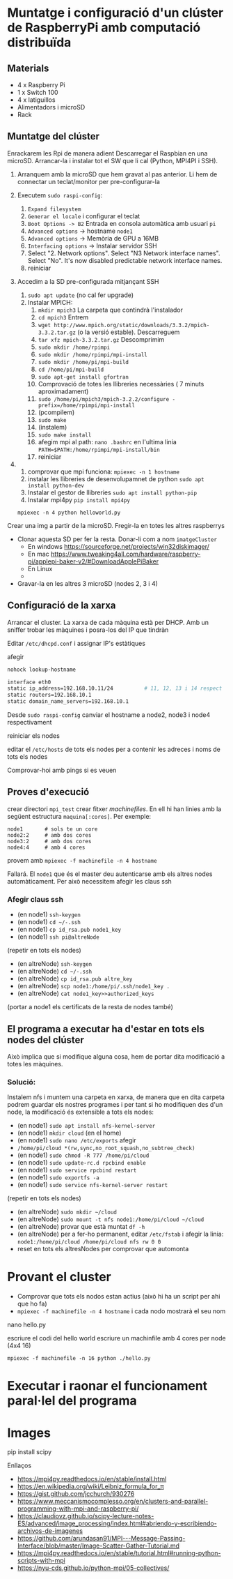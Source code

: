 # Muntatge i configuració d'un clúster de RaspberryPi amb computació distribuïda

## Materials

- 4 x Raspberry Pi
- 1 x Switch 100
- 4 x latiguillos
- Alimentadors i microSD
- Rack

## Muntatge del clúster

Enrackarem les Rpi de manera adient
Descarregar el Raspbian en una microSD.
Arrancar-la i instalar tot el SW que li cal (Python, MPI4PI i SSH). 

1. Arranquem amb la microSD que hem gravat al pas anterior. Li hem de connectar un teclat/monitor per pre-configurar-la

2. Executem `sudo raspi-config`:
   1. `Expand filesystem`  
   2. `Generar el locale` i configurar el teclat
   3. `Boot Options -> B2` Entrada en consola automàtica amb usuari `pi`
   4. `Advanced options`  -> hostname `node1`
   5. `Advanced options` ->  Memòria de GPU a 16MB
   6.  `Interfacing options` -> Instalar servidor SSH
   7.  Select "2. Network options". Select "N3 Network interface names". Select "No". It's now disabled predictable network interface names.
   8.  reiniciar


3. Accedim a la SD pre-configurada mitjançant SSH
   1. `sudo apt update` (no cal fer upgrade)
   2. Instalar MPICH:
      1. `mkdir mpich3` La carpeta que contindrà l'instalador
      2. `cd mpich3` Entrem
      3. `wget http://www.mpich.org/static/downloads/3.3.2/mpich-3.3.2.tar.gz` (o la versió estable). Descarreguem
      4. `tar xfz mpich-3.3.2.tar.gz` Descomprimim
      5.  `sudo mkdir /home/rpimpi`
      6.  `sudo mkdir /home/rpimpi/mpi-install`
      7.  `sudo mkdir /home/pi/mpi-build`
      8.  `cd /home/pi/mpi-build`
      9.  `sudo apt-get install gfortran`
      10. Comprovació de totes les llibreries necessàries ( 7 minuts aproximadament)
      11. `sudo /home/pi/mpich3/mpich-3.2.2/configure -prefix=/home/rpimpi/mpi-install`
      12. (pcompilem)
      13. `sudo make`
      14. (instalem)
      15. `sudo make install`
      16. afegim mpi al path: `nano .bashrc` en l'ultima linia `PATH=$PATH:/home/rpimpi/mpi-install/bin`
      17. reiniciar
  1. 
      1.  comprovar que mpi funciona: `mpiexec -n 1 hostname`
      2.  instalar les llibreries de desenvolupamnet de python `sudo apt install python-dev`
      3.  Instalar el gestor de llibreries `sudo apt install python-pip`
      4.  Instalar mpi4py `pip install mpi4py`

      `mpiexec -n 4 python helloworld.py`


Crear una img a partir de la microSD. 
Fregir-la en totes les altres raspberrys

<!--

      1.  Download mpi4py tarball.
      2.  
```
wget https://bitbucket.org/mpi4py/mpi4py/downloads/mpi4py-2.0.0.tar.gz

actualment 3.0.3

Update.

sudo apt-get update --fix-missing

Unzip the file.

tar zxf mpi4py-2.0.0.tar.gz

Open the directory.sudo

cd mpi4py-2.0.0

Installation for Python3

sudo apt-get install python3-dev

sudo python3 setup.py build --mpicc=/home/rpimpi/mpi-install/bin/mpicc

sudo python3 setup.py install

Installation for Python

sudo apt-get install python-dev

sudo python setup.py build --mpicc=/home/pi/mpich-install/bin/mpicc

sudo python setup.py install
```

19. Afegir variable d'entorn al PATH `export PYTHONPATH=/home/pi/mpi4py-xx`  
20. Provar mpi4py en 1 node: `mpi4py` `mpiexec -n 5 python helloworld.py`

-->

- Clonar aquesta SD per fer la resta. Donar-li com a nom `imatgeCluster`
  - En windows <https://sourceforge.net/projects/win32diskimager/>
  - En mac <https://www.tweaking4all.com/hardware/raspberry-pi/applepi-baker-v2/#DownloadApplePiBaker>
  - En Linux
  - 
- Gravar-la en les altres 3 microSD (nodes 2, 3 i 4)


## Configuració de la xarxa

Arrancar el cluster. La xarxa de cada màquina està per DHCP. Amb un sniffer trobar les màquines i posra-los del IP que tindràn

Editar `/etc/dhcpd.conf` i assignar IP's estàtiques

afegir 

```bash
nohock lookup-hostname

interface eth0
static ip_address=192.168.10.11/24          # 11, 12, 13 i 14 respect
static routers=192.168.10.1
static domain_name_servers=192.168.10.1
```

Desde `sudo raspi-config` canviar el hostname a node2, node3 i node4 respectivament

reiniciar els nodes

editar el `/etc/hosts` de tots els nodes per a contenir les adreces i noms de tots els nodes

Comprovar-hoi amb pings si es veuen


## Proves d'execució

crear directori `mpi_test`
crear fitxer _machinefiles_. En ell hi han linies amb la següent estructura `maquina[:cores]`. Per exemple:

```
node1       # sols te un core
node2:2     # amb dos cores
node3:2     # amb dos cores
node4:4     # amb 4 cores
```

provem amb `mpiexec -f machinefile -n 4 hostname`

Fallará. El `node1` que és el master deu autenticarse amb els altres nodes automàticament. Per això necessitem afegir les claus ssh

### Afegir claus ssh 

- (en node1) `ssh-keygen`
- (en node1) `cd ~/-.ssh`
- (en node1) `cp id_rsa.pub node1_key`
- (en node1) `ssh pi@altreNode`
  
(repetir en tots els nodes)

- (en altreNode) `ssh-keygen`
- (en altreNode) `cd ~/-.ssh`
- (en altreNode) `cp id_rsa.pub altre_key`
- (en altreNode) `scp node1:/home/pi/.ssh/node1_key .`
- (en altreNode) `cat node1_key>>authorized_keys` 

(portar a node1 els certificats de la resta de nodes també)

## El programa a executar ha d'estar en tots els nodes del clúster

Això implica que si modifique alguna cosa, hem de portar dita modificació a totes les màquines.

### Solució:

Instalem nfs i muntem una carpeta en xarxa, de manera que en dita carpeta podrem guardar els nostres programes i per tant si ho modifiquen des d'un node, la modificació és extensible a tots els nodes:

- (en node1) `sudo apt install nfs-kernel-server`
- (en node1) `mkdir cloud` (en el home)
- (en node1) `sudo nano /etc/exports` afegir 
- `/home/pi/cloud *(rw,sync,no_root_squash,no_subtree_check)`
- (en node1) `sudo chmod -R 777 /home/pi/cloud`
- (en node1) `sudo update-rc.d rpcbind enable`
- (en node1) `sudo service rpcbind restart`
- (en node1) `sudo exportfs -a`
- (en node1) `sudo service nfs-kernel-server restart`


(repetir en tots els nodes)

- (en altreNode) `sudo mkdir ~/cloud`
- (en altreNode) `sudo mount -t nfs node1:/home/pi/cloud ~/cloud`
- (en altreNode) provar que està muntat `df -h`
- (en altreNode) per a fer-ho permanent, editar `/etc/fstab` i afegir la linia: 
  `node1:/home/pi/cloud /home/pi/cloud nfs rw 0 0`
- reset en tots els altresNodes per comprovar que automonta

# Provant el cluster

- Comprovar que tots els nodos estan actius (això hi ha un script per ahi que  ho fa)
- `mpiexec -f machinefile -n 4 hostname` i cada nodo mostrarà el seu nom

nano hello.py

escriure el codi del hello world
escriure un machinfile amb 4 cores per node (4x4 16)

`mpiexec -f machinefile -n 16 python ./hello.py`

# Executar i raonar el funcionament paral·lel del programa

# Images

pip install scipy

Enllaços
- https://mpi4py.readthedocs.io/en/stable/install.html
- https://en.wikipedia.org/wiki/Leibniz_formula_for_π
- https://gist.github.com/jcchurch/930276
- https://www.meccanismocomplesso.org/en/clusters-and-parallel-programming-with-mpi-and-raspberry-pi/
- https://claudiovz.github.io/scipy-lecture-notes-ES/advanced/image_processing/index.html#abriendo-y-escribiendo-archivos-de-imagenes
- https://github.com/arundasan91/MPI---Message-Passing-Interface/blob/master/Image-Scatter-Gather-Tutorial.md
- https://mpi4py.readthedocs.io/en/stable/tutorial.html#running-python-scripts-with-mpi
- https://nyu-cds.github.io/python-mpi/05-collectives/
